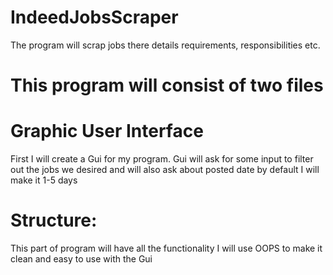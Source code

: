 # IndeedJobsScraper
The program will scrap jobs there details requirements, responsibilities etc.
# This program will consist of two files
# Graphic User Interface
First I will create a Gui for my program.
Gui will ask for some input to filter out the jobs we desired and will also ask about posted date by default I will make it 1-5 days
# Structure:
This part of program will have all the functionality
I will use OOPS to make it clean and easy to use with the Gui
